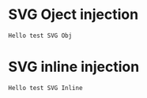

# SVG Oject injection
```plantumlobj dummy
Hello test SVG Obj
```

# SVG inline injection

```plantumlsvg dummy
Hello test SVG Inline
```
